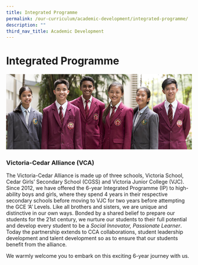 ```yaml
---
title: Integrated Programme
permalink: /our-curriculum/academic-development/integrated-programme/
description: ""
third_nav_title: Academic Development
---
```

# **Integrated Programme**

![](/images/IP-1.jpg)

### Victoria-Cedar Alliance (VCA)

The Victoria-Cedar Alliance is made up of three schools, Victoria School, Cedar Girls’ Secondary School (CGSS) and Victoria Junior College (VJC). Since 2012, we have offered the 6-year Integrated Programme (IP) to high-ability boys and girls, where they spend 4 years in their respective secondary schools before moving to VJC for two years before attempting the GCE ‘A’ Levels. Like all brothers and sisters, we are unique and distinctive in our own ways. Bonded by a shared belief to prepare our students for the 21st century, we nurture our students to their full potential and develop every student to be a _Social Innovator, Passionate Learner_. Today the partnership extends to CCA collaborations, student leadership development and talent development so as to ensure that our students benefit from the alliance.

We warmly welcome you to embark on this exciting 6-year journey with us.